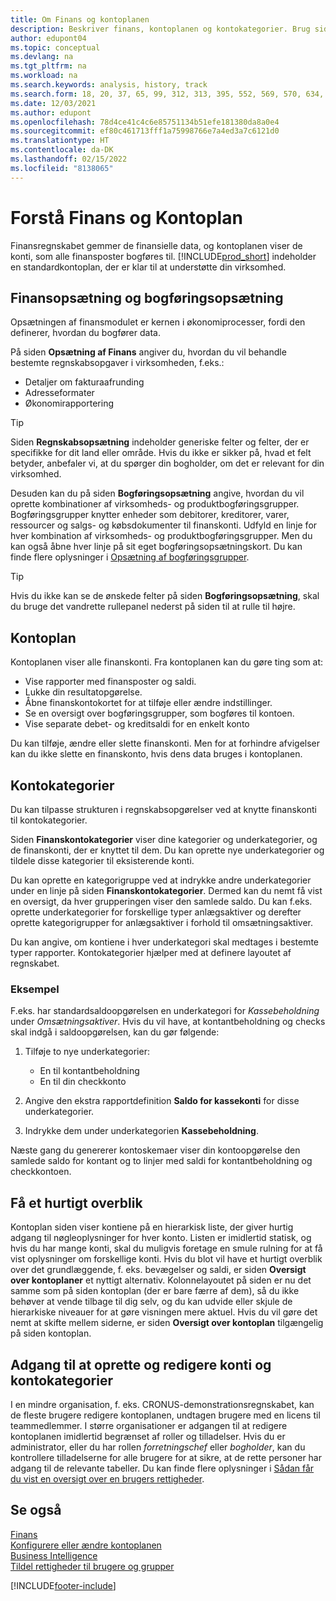 ```yaml
---
title: Om Finans og kontoplanen
description: Beskriver finans, kontoplanen og kontokategorier. Brug siden Opsætning af Finans til at angive, hvordan du vil behandle bestemte regnskabsopgaver i virksomheden.
author: edupont04
ms.topic: conceptual
ms.devlang: na
ms.tgt_pltfrm: na
ms.workload: na
ms.search.keywords: analysis, history, track
ms.search.form: 18, 20, 37, 65, 99, 312, 313, 395, 552, 569, 570, 634, 790, 791, 1158
ms.date: 12/03/2021
ms.author: edupont
ms.openlocfilehash: 78d4ce41c4c6e85751134b51efe181380da8a0e4
ms.sourcegitcommit: ef80c461713fff1a75998766e7a4ed3a7c6121d0
ms.translationtype: HT
ms.contentlocale: da-DK
ms.lasthandoff: 02/15/2022
ms.locfileid: "8138065"
---
```

# <a name="understanding-the-general-ledger-and-the-chart-of-accounts"></a>Forstå Finans og Kontoplan

Finansregnskabet gemmer de finansielle data, og kontoplanen viser de konti, som alle finansposter bogføres til. [!INCLUDE[prod_short](includes/prod_short.md)] indeholder en standardkontoplan, der er klar til at understøtte din virksomhed.

## <a name="general-ledger-setup-and-general-posting-setup"></a>Finansopsætning og bogføringsopsætning

Opsætningen af finansmodulet er kernen i økonomiprocesser, fordi den definerer, hvordan du bogfører data.  

På siden **Opsætning af Finans** angiver du, hvordan du vil behandle bestemte regnskabsopgaver i virksomheden, f.eks.:  

* Detaljer om fakturaafrunding  
* Adresseformater  
* Økonomirapportering  

> [!TIP]
> Siden **Regnskabsopsætning** indeholder generiske felter og felter, der er specifikke for dit land eller område. Hvis du ikke er sikker på, hvad et felt betyder, anbefaler vi, at du spørger din bogholder, om det er relevant for din virksomhed.  

Desuden kan du på siden **Bogføringsopsætning** angive, hvordan du vil oprette kombinationer af virksomheds- og produktbogføringsgrupper. Bogføringsgrupper knytter enheder som debitorer, kreditorer, varer, ressourcer og salgs- og købsdokumenter til finanskonti. Udfyld en linje for hver kombination af virksomheds- og produktbogføringsgrupper. Men du kan også åbne hver linje på sit eget bogføringsopsætningskort. Du kan finde flere oplysninger i [Opsætning af bogføringsgrupper](finance-posting-groups.md).  

> [!TIP]
> Hvis du ikke kan se de ønskede felter på siden **Bogføringsopsætning**, skal du bruge det vandrette rullepanel nederst på siden til at rulle til højre.  

## <a name="the-chart-of-accounts"></a>Kontoplan

Kontoplanen viser alle finanskonti. Fra kontoplanen kan du gøre ting som at:  

* Vise rapporter med finansposter og saldi.  
* Lukke din resultatopgørelse.  
* Åbne finanskontokortet for at tilføje eller ændre indstillinger.  
* Se en oversigt over bogføringsgrupper, som bogføres til kontoen.
* Vise separate debet- og kreditsaldi for en enkelt konto  

Du kan tilføje, ændre eller slette finanskonti. Men for at forhindre afvigelser kan du ikke slette en finanskonto, hvis dens data bruges i kontoplanen.  

## <a name="account-categories"></a>Kontokategorier

Du kan tilpasse strukturen i regnskabsopgørelser ved at knytte finanskonti til kontokategorier.  

Siden **Finanskontokategorier** viser dine kategorier og underkategorier, og de finanskonti, der er knyttet til dem. Du kan oprette nye underkategorier og tildele disse kategorier til eksisterende konti.  

Du kan oprette en kategorigruppe ved at indrykke andre underkategorier under en linje på siden **Finanskontokategorier**. Dermed kan du nemt få vist en oversigt, da hver grupperingen viser den samlede saldo. Du kan f.eks. oprette underkategorier for forskellige typer anlægsaktiver og derefter oprette kategorigrupper for anlægsaktiver i forhold til omsætningsaktiver.  

Du kan angive, om kontiene i hver underkategori skal medtages i bestemte typer rapporter. Kontokategorier hjælper med at definere layoutet af regnskabet.  

### <a name="example"></a>Eksempel

F.eks. har standardsaldoopgørelsen en underkategori for *Kassebeholdning* under *Omsætningsaktiver*. Hvis du vil have, at kontantbeholdning og checks skal indgå i saldoopgørelsen, kan du gør følgende:  

1. Tilføje to nye underkategorier:

    * En til kontantbeholdning  
    * En til din checkkonto  
2. Angive den ekstra rapportdefinition **Saldo for kassekonti** for disse underkategorier.  
3. Indrykke dem under underkategorien **Kassebeholdning**.  

Næste gang du genererer kontoskemaer viser din kontoopgørelse den samlede saldo for kontant og to linjer med saldi for kontantbeholdning og checkkontoen.  

## <a name="getting-a-quick-overview"></a>Få et hurtigt overblik

Kontoplan siden viser kontiene på en hierarkisk liste, der giver hurtig adgang til nøgleoplysninger for hver konto. Listen er imidlertid statisk, og hvis du har mange konti, skal du muligvis foretage en smule rulning for at få vist oplysninger om forskellige konti. Hvis du blot vil have et hurtigt overblik over det grundlæggende, f. eks. bevægelser og saldi, er siden **Oversigt over kontoplaner** et nyttigt alternativ. Kolonnelayoutet på siden er nu det samme som på siden kontoplan (der er bare færre af dem), så du ikke behøver at vende tilbage til dig selv, og du kan udvide eller skjule de hierarkiske niveauer for at gøre visningen mere aktuel. Hvis du vil gøre det nemt at skifte mellem siderne, er siden **Oversigt over kontoplan** tilgængelig på siden kontoplan.

## <a name="access-to-create-and-edit-accounts-and-account-categories"></a>Adgang til at oprette og redigere konti og kontokategorier

I en mindre organisation, f. eks. CRONUS-demonstrationsregnskabet, kan de fleste brugere redigere kontoplanen, undtagen brugere med en licens til teammedlemmer. I større organisationer er adgangen til at redigere kontoplanen imidlertid begrænset af roller og tilladelser. Hvis du er administrator, eller du har rollen *forretningschef* eller *bogholder*, kan du kontrollere tilladelserne for alle brugere for at sikre, at de rette personer har adgang til de relevante tabeller. Du kan finde flere oplysninger i [Sådan får du vist en oversigt over en brugers rettigheder](ui-define-granular-permissions.md#to-get-an-overview-of-a-users-permissions).  

## <a name="see-also"></a>Se også

[Finans](finance.md)  
[Konfigurere eller ændre kontoplanen](finance-setup-chart-accounts.md)  
[Business Intelligence](bi.md)  
[Tildel rettigheder til brugere og grupper](ui-define-granular-permissions.md)  


[!INCLUDE[footer-include](includes/footer-banner.md)]
